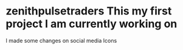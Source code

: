 # zenithpulsetraders This my first project I am currently working on
I made some changes on social media Icons